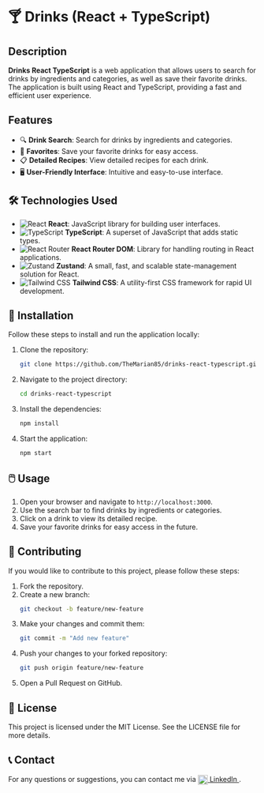 # 🍸 Drinks (React + TypeScript)

## Description

**Drinks React TypeScript** is a web application that allows users to search for drinks by ingredients and categories, as well as save their favorite drinks. The application is built using React and TypeScript, providing a fast and efficient user experience.

## Features

- 🔍 **Drink Search**: Search for drinks by ingredients and categories.
- 💾 **Favorites**: Save your favorite drinks for easy access.
- 📋 **Detailed Recipes**: View detailed recipes for each drink.
- 🖥️ **User-Friendly Interface**: Intuitive and easy-to-use interface.

## 🛠️ Technologies Used

- ![React](https://img.shields.io/badge/-React-61DAFB?logo=react&logoColor=black&style=flat) **React**: JavaScript library for building user interfaces.
- ![TypeScript](https://img.shields.io/badge/-TypeScript-3178C6?logo=typescript&logoColor=white&style=flat) **TypeScript**: A superset of JavaScript that adds static types.
- ![React Router](https://img.shields.io/badge/-React_Router_DOM-CA4245?logo=react-router&logoColor=white&style=flat) **React Router DOM**: Library for handling routing in React applications.
- ![Zustand](https://img.shields.io/badge/-Zustand-000000?logo=buffer&logoColor=white&style=flat) **Zustand**: A small, fast, and scalable state-management solution for React.
- ![Tailwind CSS](https://img.shields.io/badge/-Tailwind_CSS-38B2AC?logo=tailwind-css&logoColor=white&style=flat) **Tailwind CSS**: A utility-first CSS framework for rapid UI development.


## 🚀 Installation

Follow these steps to install and run the application locally:

1. Clone the repository:
   ```bash
   git clone https://github.com/TheMarian85/drinks-react-typescript.git

   
2. Navigate to the project directory:
   ```bash
   cd drinks-react-typescript

3. Install the dependencies:
   ```bash
   npm install

4. Start the application:
   ```bash
   npm start

## 🖱️ Usage

1. Open your browser and navigate to `http://localhost:3000`.
2. Use the search bar to find drinks by ingredients or categories.
3. Click on a drink to view its detailed recipe.
4. Save your favorite drinks for easy access in the future.


## 🤝 Contributing

If you would like to contribute to this project, please follow these steps:

1. Fork the repository.
2. Create a new branch:
   ```bash
   git checkout -b feature/new-feature

3. Make your changes and commit them:
   ```bash
   git commit -m "Add new feature"

4. Push your changes to your forked repository:
   ```bash
   git push origin feature/new-feature

5. Open a Pull Request on GitHub.


## 📜 License
This project is licensed under the MIT License. See the LICENSE file for more details.

## 📞 Contact
For any questions or suggestions, you can contact me via 
<a href="https://www.linkedin.com/in/mkoci/" target="_blank">
    <img src="https://cdn-icons-png.flaticon.com/512/174/174857.png" alt="LinkedIn" width="20px" style="vertical-align:middle;"/> LinkedIn
</a>.
